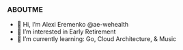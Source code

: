 ### ABOUTME

- 👋 Hi, I’m Alexi Eremenko @ae-wehealth
- 👀 I’m interested in Early Retirement
- 🌱 I’m currently learning: Go, Cloud Architecture, & Music

<!---
- 💞️ I’m looking to collaborate on ...
- 📫 How to reach me ...

ae-wehealth/ae-wehealth is a ✨ special ✨ repository because its `README.md` (this file) appears on your GitHub profile.
You can click the Preview link to take a look at your changes.
--->
